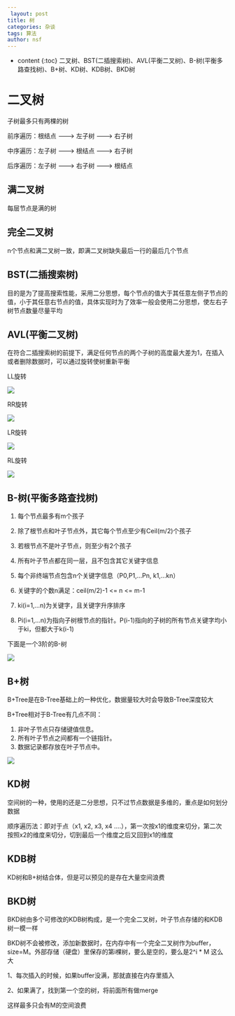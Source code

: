 ```yaml
---
 layout: post
title: 树
categories: 杂谈
tags: 算法
author: nsf
---
```


* content
{:toc}
二叉树、BST(二插搜索树)、AVL(平衡二叉树)、B-树(平衡多路查找树)、B+树、KD树、KDB树、BKD树




# 二叉树

子树最多只有两棵的树

前序遍历：根结点 ---> 左子树 ---> 右子树

中序遍历：左子树 ---> 根结点 ---> 右子树

后序遍历：左子树 ---> 右子树 ---> 根结点

## 满二叉树

每层节点是满的树

## 完全二叉树

n个节点和满二叉树一致，即满二叉树缺失最后一行的最后几个节点

## BST(二插搜索树)

目的是为了提高搜索性能，采用二分思想，每个节点的值大于其任意左侧子节点的值，小于其任意右节点的值，具体实现时为了效率一般会使用二分思想，使左右子树节点数量尽量平均

## AVL(平衡二叉树)

在符合二插搜索树的前提下，满足任何节点的两个子树的高度最大差为1，在插入或者删除数据时，可以通过旋转使树重新平衡

LL旋转

![](https://cdn.jsdelivr.net/gh/nsf-github/tdxlj.github.io@master/_posts/image/2022-03-16-树-demo-avl1.png)

RR旋转

![](https://cdn.jsdelivr.net/gh/nsf-github/tdxlj.github.io@master/_posts/image/2022-03-16-树-demo-avl2.png)

LR旋转

![](https://cdn.jsdelivr.net/gh/nsf-github/tdxlj.github.io@master/_posts/image/2022-03-16-树-demo-avl3.png)

RL旋转

![](https://cdn.jsdelivr.net/gh/nsf-github/tdxlj.github.io@master/_posts/image/2022-03-16-树-demo-avl4.png)

## B-树(平衡多路查找树)

1. 每个节点最多有m个孩子

2. 除了根节点和叶子节点外，其它每个节点至少有Ceil(m/2)个孩子

3. 若根节点不是叶子节点，则至少有2个孩子 

4. 所有叶子节点都在同一层，且不包含其它关键字信息 

5. 每个非终端节点包含n个关键字信息（P0,P1,…Pn, k1,…kn） 

6. 关键字的个数n满足：ceil(m/2)-1 <= n <= m-1 

7. ki(i=1,…n)为关键字，且关键字升序排序

8. Pi(i=1,…n)为指向子树根节点的指针。P(i-1)指向的子树的所有节点关键字均小于ki，但都大于k(i-1)

下面是一个3阶的B-树

![](https://cdn.jsdelivr.net/gh/nsf-github/tdxlj.github.io@master/_posts/image/2022-03-16-树-demo-B-1.png)

## B+树

B+Tree是在B-Tree基础上的一种优化，数据量较大时会导致B-Tree深度较大

B+Tree相对于B-Tree有几点不同：

1. 非叶子节点只存储键值信息。
2. 所有叶子节点之间都有一个链指针。
3. 数据记录都存放在叶子节点中。

![](https://cdn.jsdelivr.net/gh/nsf-github/tdxlj.github.io@master/_posts/image/2022-03-16-树-demo-B+1.png)

## KD树

空间树的一种，使用的还是二分思想，只不过节点数据是多维的，重点是如何划分数据

顺序遍历法：即对于点（x1, x2, x3, x4 ....），第一次按x1的维度来切分，第二次按照x2的维度来切分，切到最后一个维度之后又回到x1的维度

## KDB树

KD树和B+树结合体，但是可以预见的是存在大量空间浪费

## BKD树

BKD树由多个可修改的KDB树构成，是一个完全二叉树，叶子节点存储的和KDB树一模一样

BKD树不会被修改，添加新数据时，在内存中有一个完全二叉树作为buffer，size=M。外部存储（硬盘）里保存的第i棵树，要么是空的，要么是2^i * M 这么大

1、每次插入的时候，如果buffer没满，那就直接在内存里插入

2、如果满了，找到第一个空的树，将前面所有做merge

这样最多只会有M的空间浪费